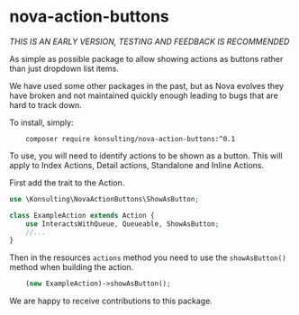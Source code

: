 # nova-action-buttons

*THIS IS AN EARLY VERSION, TESTING AND FEEDBACK IS RECOMMENDED*

As simple as possible package to allow showing actions as buttons rather than just dropdown list items.

We have used some other packages in the past, but as Nova evolves they have broken and not maintained quickly enough leading to bugs that are hard to track down.

To install, simply:

```
    composer require konsulting/nova-action-buttons:^0.1
```

To use, you will need to identify actions to be shown as a button. This will apply to Index Actions, Detail actions, Standalone and Inline Actions.

First add the trait to the Action.
```php
use \Konsulting\NovaActionButtons\ShowAsButton;

class ExampleAction extends Action {
    use InteractsWithQueue, Queueable, ShowAsButton;
    //...
}
```    

Then in the resources `actions` method you need to use the `showAsButton()` method when building the action.

```php
    (new ExampleAction)->showAsButton();
```

We are happy to receive contributions to this package.